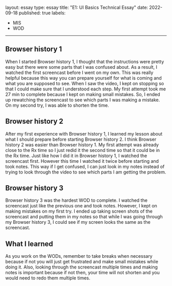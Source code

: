 layout: essay
type: essay
title: "E1: UI Basics Technical Essay"
date: 2022-09-18
published: true
labels:
  - MIS
  - WOD
---

## Browser history 1

When I started Browser history 1, I thought that the instructions were pretty easy but there were some parts that I was confused about. As a result, I watched the first screencast before I went on my own. This was really helpful because this way you can prepare yourself for what is coming and what you are supposed to see. When I saw the video, I kept on stopping so that I could make sure that I understood each step. My first attempt took me 27 min to complete because I kept on making small mistakes. So, I ended up rewatching the screencast to see which parts I was making a mistake. On my second try, I was able to shorten the time.

## Browser history 2

After my first experience with Browser history 1, I learned my lesson about what I should prepare before starting Browser history 2. I think Browser history 2 was easier than Browser history 1. My first attempt was already close to the Rx time so I just redid it the second time so that it could be in the Rx time. Just like how I did it in Browser history 1, I watched the screencast first. However this time I watched it twice before starting and took notes. This way if I get confused, I can just look in my notes instead of trying to look through the video to see which parts I am getting the problem.

## Browser history 3

Browser history 3 was the hardest WOD to complete. I watched the screencast just like the previous one and took notes. However, I kept on making mistakes on my first try. I ended up taking screen shots of the screencast and putting them in my notes so that while I was going through my Browser history 3, I could see if my screen looks the same as the screencast.

## What I learned 

As you work on the WODs, remember to take breaks when necessary because if not you will just get frustrated and make small mistakes while doing it. Also, looking through the screencast multiple times and making notes is important because if not then, your time will not shorten and you would need to redo them multiple times.
